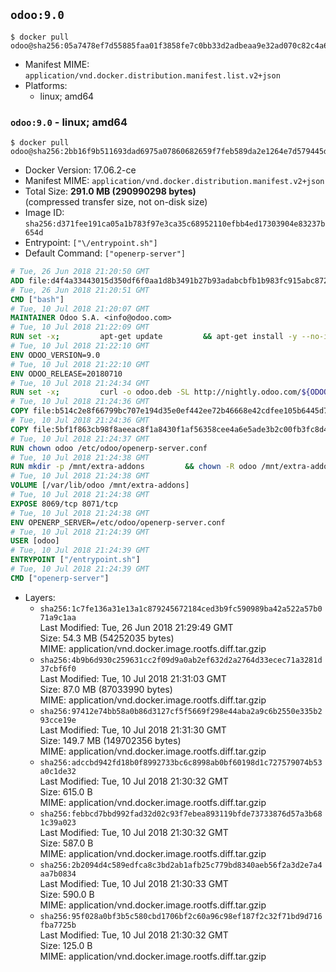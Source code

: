 ## `odoo:9.0`

```console
$ docker pull odoo@sha256:05a7478ef7d55885faa01f3858fe7c0bb33d2adbeaa9e32ad070c82c4a63c087
```

-	Manifest MIME: `application/vnd.docker.distribution.manifest.list.v2+json`
-	Platforms:
	-	linux; amd64

### `odoo:9.0` - linux; amd64

```console
$ docker pull odoo@sha256:2bb16f9b511693dad6975a07860682659f7feb589da2e1264e7d579445dcdbf3
```

-	Docker Version: 17.06.2-ce
-	Manifest MIME: `application/vnd.docker.distribution.manifest.v2+json`
-	Total Size: **291.0 MB (290990298 bytes)**  
	(compressed transfer size, not on-disk size)
-	Image ID: `sha256:d371fee191ca05a1b783f97e3ca35c68952110efbb4ed17303904e83237b654d`
-	Entrypoint: `["\/entrypoint.sh"]`
-	Default Command: `["openerp-server"]`

```dockerfile
# Tue, 26 Jun 2018 21:20:50 GMT
ADD file:d4f4a33443015d350df6f0aa1d8b3491b27b93adabcbfb1b983fc915abc8723b in / 
# Tue, 26 Jun 2018 21:20:51 GMT
CMD ["bash"]
# Tue, 10 Jul 2018 21:20:07 GMT
MAINTAINER Odoo S.A. <info@odoo.com>
# Tue, 10 Jul 2018 21:22:09 GMT
RUN set -x;         apt-get update         && apt-get install -y --no-install-recommends             ca-certificates             curl             node-less             python-gevent             python-pip             python-renderpm             python-support             python-watchdog         && curl -o wkhtmltox.deb -SL http://nightly.odoo.com/extra/wkhtmltox-0.12.1.2_linux-jessie-amd64.deb         && echo '40e8b906de658a2221b15e4e8cd82565a47d7ee8 wkhtmltox.deb' | sha1sum -c -         && dpkg --force-depends -i wkhtmltox.deb         && apt-get -y install -f --no-install-recommends         && apt-get purge -y --auto-remove -o APT::AutoRemove::RecommendsImportant=false -o APT::AutoRemove::SuggestsImportant=false npm         && rm -rf /var/lib/apt/lists/* wkhtmltox.deb         && pip install psycogreen==1.0
# Tue, 10 Jul 2018 21:22:10 GMT
ENV ODOO_VERSION=9.0
# Tue, 10 Jul 2018 21:22:10 GMT
ENV ODOO_RELEASE=20180710
# Tue, 10 Jul 2018 21:24:34 GMT
RUN set -x;         curl -o odoo.deb -SL http://nightly.odoo.com/${ODOO_VERSION}/nightly/deb/odoo_${ODOO_VERSION}c.${ODOO_RELEASE}_all.deb         && echo '79ec48555a83507ba8956f4bb25840f5c033178a odoo.deb' | sha1sum -c -         && dpkg --force-depends -i odoo.deb         && apt-get update         && apt-get -y install -f --no-install-recommends         && rm -rf /var/lib/apt/lists/* odoo.deb
# Tue, 10 Jul 2018 21:24:36 GMT
COPY file:b514c2e8f66799bc707e194d35e0ef442ee72b46668e42cdfee105b6445d7eb0 in / 
# Tue, 10 Jul 2018 21:24:36 GMT
COPY file:5bf1f863cb98f8aeeac8f1a8430f1af56358cee4a6e5ade3b2c00fb3fc8d4162 in /etc/odoo/ 
# Tue, 10 Jul 2018 21:24:37 GMT
RUN chown odoo /etc/odoo/openerp-server.conf
# Tue, 10 Jul 2018 21:24:38 GMT
RUN mkdir -p /mnt/extra-addons         && chown -R odoo /mnt/extra-addons
# Tue, 10 Jul 2018 21:24:38 GMT
VOLUME [/var/lib/odoo /mnt/extra-addons]
# Tue, 10 Jul 2018 21:24:38 GMT
EXPOSE 8069/tcp 8071/tcp
# Tue, 10 Jul 2018 21:24:38 GMT
ENV OPENERP_SERVER=/etc/odoo/openerp-server.conf
# Tue, 10 Jul 2018 21:24:39 GMT
USER [odoo]
# Tue, 10 Jul 2018 21:24:39 GMT
ENTRYPOINT ["/entrypoint.sh"]
# Tue, 10 Jul 2018 21:24:39 GMT
CMD ["openerp-server"]
```

-	Layers:
	-	`sha256:1c7fe136a31e13a1c879245672184ced3b9fc590989ba42a522a57b071a9c1aa`  
		Last Modified: Tue, 26 Jun 2018 21:29:49 GMT  
		Size: 54.3 MB (54252035 bytes)  
		MIME: application/vnd.docker.image.rootfs.diff.tar.gzip
	-	`sha256:4b9b6d930c259631cc2f09d9a0ab2ef632d2a2764d33ecec71a3281d37cbf6f0`  
		Last Modified: Tue, 10 Jul 2018 21:31:03 GMT  
		Size: 87.0 MB (87033990 bytes)  
		MIME: application/vnd.docker.image.rootfs.diff.tar.gzip
	-	`sha256:97412e74bb58a0b86d3127cf5f5669f298e44aba2a9c6b2550e335b293cce19e`  
		Last Modified: Tue, 10 Jul 2018 21:31:30 GMT  
		Size: 149.7 MB (149702356 bytes)  
		MIME: application/vnd.docker.image.rootfs.diff.tar.gzip
	-	`sha256:adccbd942fd18b0f8992733bc6c8998ab0bf60198d1c727579074b53a0c1de32`  
		Last Modified: Tue, 10 Jul 2018 21:30:32 GMT  
		Size: 615.0 B  
		MIME: application/vnd.docker.image.rootfs.diff.tar.gzip
	-	`sha256:febbcd7bbd992fad32d02c93f7ebea893119bfde73733876d57a3b681c39a023`  
		Last Modified: Tue, 10 Jul 2018 21:30:32 GMT  
		Size: 587.0 B  
		MIME: application/vnd.docker.image.rootfs.diff.tar.gzip
	-	`sha256:2b2094d4c589edfca8c3bd2ab1afb25c779bd8340aeb56f2a3d2e7a4aa7b0834`  
		Last Modified: Tue, 10 Jul 2018 21:30:33 GMT  
		Size: 590.0 B  
		MIME: application/vnd.docker.image.rootfs.diff.tar.gzip
	-	`sha256:95f028a0bf3b5c580cbd1706bf2c60a96c98ef187f2c32f71bd9d716fba7725b`  
		Last Modified: Tue, 10 Jul 2018 21:30:32 GMT  
		Size: 125.0 B  
		MIME: application/vnd.docker.image.rootfs.diff.tar.gzip
